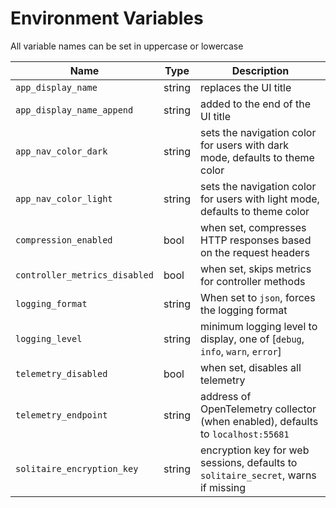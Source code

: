 # Environment Variables

All variable names can be set in uppercase or lowercase

| Name                          | Type   | Description                                                                       |
|-------------------------------|--------|-----------------------------------------------------------------------------------|
| `app_display_name`            | string | replaces the UI title                                                             |
| `app_display_name_append`     | string | added to the end of the UI title                                                  |
| `app_nav_color_dark`          | string | sets the navigation color for users with dark mode, defaults to theme color       |
| `app_nav_color_light`         | string | sets the navigation color for users with light mode, defaults to theme color      |
| `compression_enabled`         | bool   | when set, compresses HTTP responses based on the request headers                  |
| `controller_metrics_disabled` | bool   | when set, skips metrics for controller methods                                    |
| `logging_format`              | string | When set to `json`, forces the logging format                                     |
| `logging_level`               | string | minimum logging level to display, one of [`debug`, `info`, `warn`, `error`]       |
| `telemetry_disabled`          | bool   | when set, disables all telemetry                                                  |
| `telemetry_endpoint`          | string | address of OpenTelemetry collector (when enabled), defaults to `localhost:55681`  |
| `solitaire_encryption_key`    | string | encryption key for web sessions, defaults to `solitaire_secret`, warns if missing |

